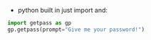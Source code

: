 

- python built in just import and:

```python
import getpass as gp
gp.getpass(prompt="Give me your password!")
```
